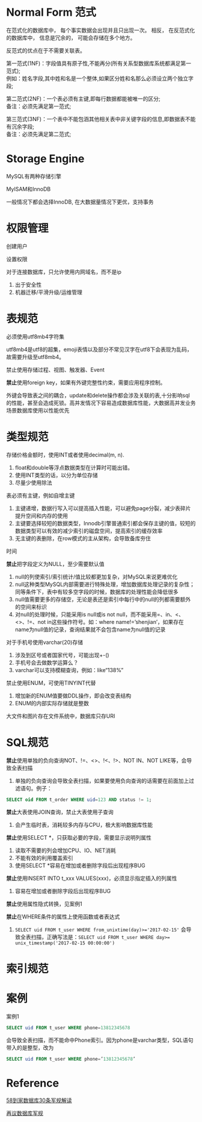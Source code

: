 # Normal Form 范式

在范式化的数据库中， 每个事实数据会出现并且只出现一次。 相反， 在反范式化的数据库中， 信息是冗余的， 可能会存储在多个地方。

反范式的优点在于不需要关联表。

第一范式\(1NF\)：字段值具有原子性,不能再分\(所有关系型数据库系统都满足第一范式\);  
 例如：姓名字段,其中姓和名是一个整体,如果区分姓和名那么必须设立两个独立字段;

第二范式\(2NF\)：一个表必须有主键,即每行数据都能被唯一的区分;  
 备注：必须先满足第一范式;

第三范式\(3NF\)：一个表中不能包涵其他相关表中非关键字段的信息,即数据表不能有沉余字段;  
 备注：必须先满足第二范式;

# Storage Engine

MySQL有两种存储引擎

MyISAM和InnoDB

一般情况下都会选择InnoDB, 在大数据量情况下更优，支持事务

# 权限管理

创建用户

设置权限

对于连接数据库，只允许使用内网域名，而不是ip

1. 出于安全性
2. 机器迁移/平滑升级/运维管理

# 表规范

必须使用utf8mb4字符集

utf8mb4是utf8的超集，emoji表情以及部分不常见汉字在utf8下会表现为乱码，故需要升级至utf8mb4。

禁止使用存储过程、视图、触发器、Event

**禁止**使用foreign key，如果有外键完整性约束，需要应用程序控制。

外键会导致表之间的耦合，update和delete操作都会涉及关联的表,十分影响sql 的性能，甚至会造成死锁。高并发情况下容易造成数据库性能，大数据高并发业务场景数据库使用以性能优先

# 类型规范

存储价格金额时，使用INT或者使用decimal\(m, n\).

1. float和double等浮点数据类型在计算时可能出错。
2. 使用INT类型的话，以分为单位存储
3. 尽量少使用除法

表必须有主键，例如自增主键

1. 主键递增，数据行写入可以提高插入性能，可以避免page分裂，减少表碎片提升空间和内存的使用
2. 主键要选择较短的数据类型，Innodb引擎普通索引都会保存主键的值，较短的数据类型可以有效的减少索引的磁盘空间，提高索引的缓存效率
3. 无主键的表删除，在row模式的主从架构，会导致备库夯住

时间

**禁止**把字段定义为NULL，至少需要默认值

1. null的列使索引/索引统计/值比较都更加复杂，对MySQL来说更难优化
2. null这种类型MySQL内部需要进行特殊处理，增加数据库处理记录的复杂性；同等条件下，表中有较多空字段的时候，数据库的处理性能会降低很多
3. null值需要更多的存储空，无论是表还是索引中每行中的null的列都需要额外的空间来标识
4. 对null的处理时候，只能采用is null或is not null，而不能采用=、in、&lt;、&lt;&gt;、!=、not in这些操作符号。如：where name!=’shenjian’，如果存在name为null值的记录，查询结果就不会包含name为null值的记录

对于手机号使用varchar\(20\)存储

1. 涉及到区号或者国家代号，可能出现+-\(\)
2. 手机号会去做数学运算么？
3. varchar可以支持模糊查询，例如：like“138%”

禁止使用ENUM，可使用TINYINT代替

1. 增加新的ENUM值要做DDL操作，即会改变表结构
2. ENUM的内部实际存储就是整数

大文件和图片存在文件系统中，数据库只存URI

# SQL规范

**禁止**使用单独的负向查询NOT、!=、&lt;&gt;、!&lt;、!&gt;、NOT IN、NOT LIKE等，会导致全表扫描

1. 单独的负向查询会导致全表扫描，如果要使用负向查询的话需要在前面加上过滤语句。例子：

```sql
SELECT oid FROM t_order WHERE uid=123 AND status != 1;
```

**禁止**大表使用JOIN查询，禁止大表使用子查询

1. 会产生临时表，消耗较多内存与CPU，极大影响数据库性能

**禁止**使用SELECT \*，只获取必要的字段，需要显示说明列属性

1. 读取不需要的列会增加CPU、IO、NET消耗
2. 不能有效的利用覆盖索引
3. 使用SELECT \*容易在增加或者删除字段后出现程序BUG

**禁止**使用INSERT INTO t\_xxx VALUES\(xxx\)，必须显示指定插入的列属性

1. 容易在增加或者删除字段后出现程序BUG

**禁止**使用属性隐式转换，见案例1

**禁止**在WHERE条件的属性上使用函数或者表达式

1. `SELECT uid FROM t_user WHERE from_unixtime(day)>='2017-02-15'` 会导致全表扫描，正确写法是：`SELECT uid FROM t_user WHERE day>= unix_timestamp('2017-02-15 00:00:00')`

# 索引规范

# 案例

案例1

```sql
SELECT uid FROM t_user WHERE phone=13812345678
```

会导致全表扫描，而不能命中Phone索引。因为phone是varchar类型，SQL语句带入的是整型，改为

```sql
SELECT uid FROM t_user WHERE phone=’13812345678’
```

# Reference

[58到家数据库30条军规解读](https://mp.weixin.qq.com/s?__biz=MjM5ODYxMDA5OQ==&mid=2651959906&idx=1&sn=2cbdc66cfb5b53cf4327a1e0d18d9b4a&chksm=bd2d07be8a5a8ea86dc3c04eced3f411ee5ec207f73d317245e1fefea1628feb037ad71531bc&scene=21#wechat_redirect)

[再议数据库军规](https://mp.weixin.qq.com/s?__biz=MjM5ODYxMDA5OQ==&mid=2651959910&idx=1&sn=6b6853b70dbbe6d689a12a4a60b84d8b&chksm=bd2d07ba8a5a8eac6783bac951dba345d865d875538755fe665a5daaf142efe670e2c02b7c71&scene=21#wechat_redirect)

